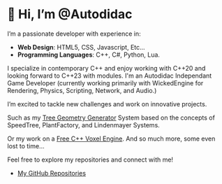 # 👋 Hi, I’m @Autodidac

I’m a passionate developer with experience in:

- **Web Design**: HTML5, CSS, Javascript, Etc...
- **Programming Languages**: C++, C#, Python, Lua.
  
I specialize in contemporary C++ and enjoy working with C++20 and looking forward to C++23 with modules.
I'm an Autodidac Independant Game Developer
(currently working primarily with WickedEngine for Rendering, Physics, Scripting, Network, and Audio.)

I’m excited to tackle new challenges and work on innovative projects.

Such as my [Tree Geometry Generator](https://github.com/Autodidac/WickedTwoOLSystem) System based on the concepts of SpeedTree, PlantFactory, and Lindenmayer Systems.

Or my work on a [Free C++ Voxel Engine](https://github.com/Autodidac/CppVoxelEngine). And so much more, some even lost to time...

Feel free to explore my repositories and connect with me!
- [My GitHub Repositories](https://github.com/Autodidac?tab=repositories)

<!---
Autodidac/Autodidac is a ✨ special ✨ repository because its `README.md` (this file) appears on your GitHub profile.
You can click the Preview link to take a look at your changes.
--->
